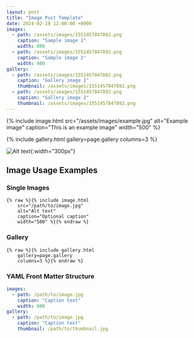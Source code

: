 ```yaml
---
layout: post
title: "Image Post Template"
date: 2024-02-19 12:00:00 +0000
images:
  - path: /assets/images/1551457847892.png
    caption: "Sample image 1"
    width: 800
  - path: /assets/images/1551457847892.png
    caption: "Sample image 2"
    width: 400
gallery:
  - path: /assets/images/1551457847892.png
    caption: "Gallery image 1"
    thumbnail: /assets/images/1551457847892.png
  - path: /assets/images/1551457847892.png
    caption: "Gallery image 2"
    thumbnail: /assets/images/1551457847892.png
---
```


<!-- Single image example -->
{% include image.html 
    src="/assets/images/example.jpg"
    alt="Example image" 
    caption="This is an example image"
    width="500" %}

<!-- Gallery example -->
{% include gallery.html 
    gallery=page.gallery 
    columns=3 %}

<!-- Direct markdown image with custom size -->
![Alt text](/path/to/image.jpg){:width="300px"}

<!-- Usage examples and documentation below -->
## Image Usage Examples

### Single Images
```liquid
{% raw %}{% include image.html 
    src="/path/to/image.jpg"
    alt="Alt text" 
    caption="Optional caption"
    width="500" %}{% endraw %}
```

### Gallery
```liquid
{% raw %}{% include gallery.html 
    gallery=page.gallery 
    columns=3 %}{% endraw %}
```

### YAML Front Matter Structure
```yaml
images:
  - path: /path/to/image.jpg
    caption: "Caption text"
    width: 800
gallery:
  - path: /path/to/image.jpg
    caption: "Caption text"
    thumbnail: /path/to/thumbnail.jpg
```
